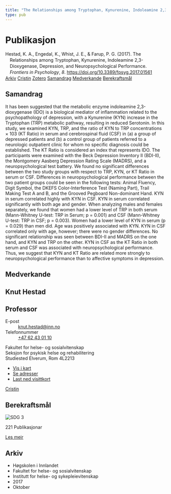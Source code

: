 ```yaml
---
title: "The Relationships among Tryptophan, Kynurenine, Indoleamine 2,3-Dioxygenase, Depression, and Neuropsychological Performance"
type: pub
---
```

<h1>Publikasjon</h1>
<article id="csl-bib-container-6GLWY7WR" class="csl-bib-container">
  <div class="csl-bib-body" style="line-height: 1.35; padding-left: 1em; text-indent:-1em;">
  <div class="csl-entry">Hestad, K. A., Engedal, K., Whist, J. E., &amp; Farup, P. G. (2017). The Relationships among Tryptophan, Kynurenine, Indoleamine 2,3-Dioxygenase, Depression, and Neuropsychological Performance. <i>Frontiers in Psychology</i>, <i>8</i>. <a href="https://doi.org/10.3389/fpsyg.2017.01561">https://doi.org/10.3389/fpsyg.2017.01561</a></div>
</div>
  <div class="csl-bib-buttons">
    <a href="#taxonomy-article-6GLWY7WR" class="csl-bib-button">Arkiv</a>
    <a href="https://app.cristin.no/results/show.jsf?id=1506179" alt="Cristin URL" class="csl-bib-button">Cristin</a>
    <a href="http://zotero.org/groups/5022929/items/6GLWY7WR" alt="Zotero URL" class="csl-bib-button">Zotero</a>
    <a href="#abstract-article-6GLWY7WR" class="csl-bib-button">Samandrag</a>
    <a href="#contributors-article-6GLWY7WR" class="csl-bib-button">Medverkande</a>
    <a href="#sdg-article-6GLWY7WR" class="csl-bib-button">Berekraftsmål</a>
  </div>
  <div id="csl-bib-meta-container-6GLWY7WR"></div>
</article>
<div id="csl-bib-meta-6GLWY7WR" class="csl-bib-meta">
  <article id="abstract-article-6GLWY7WR" class="abstract-article">
    <h1>Samandrag</h1>
    It has been suggested that the metabolic enzyme indoleamine 2,3-dioxygenase (IDO) is a biological mediator of inflammation related to the psychopathology of depression, with a Kynurenine (KYN) increase in the Tryptophan (TRP) metabolic pathway, resulting in reduced Serotonin. In this study, we examined KYN, TRP, and the ratio of KYN to TRP concentrations × 103 (KT Ratio) in serum and cerebrospinal fluid (CSF) in (a) a group of depressed patients and (b) a control group of patients referred to a neurologic outpatient clinic for whom no specific diagnosis could be established. The KT Ratio is considered an index that represents IDO. The participants were examined with the Beck Depression Inventory II (BDI-II), the Montgomery Aasberg Depression Rating Scale (MADRS), and a neuropsychological test battery. We found no significant differences between the two study groups with respect to TRP, KYN, or KT Ratio in serum or CSF. Differences in neuropsychological performance between the two patient groups could be seen in the following tests: Animal Fluency, Digit Symbol, the DKEFS Color-Interference Test (Naming Part), Trail Making Test A and B, and the Grooved Pegboard Non-dominant Hand. KYN in serum correlated highly with KYN in CSF. KYN in serum correlated significantly with both age and gender. When analyzing males and females separately, we found that women had a lower level of TRP in both serum (Mann-Whitney U-test: TRP in Serum; p = 0.001) and CSF (Mann-Whitney U-test: TRP in CSF; p = 0.003). Women had a lower level of KYN in serum (p = 0.029) than men did. Age was positively associated with KYN. KYN in CSF correlated only with age, however; there were no gender differences. No significant relationship was seen between BDI-II and MADRS on the one hand, and KYN and TRP on the other. KYN in CSF as the KT Ratio in both serum and CSF was associated with neuropsychological performance. Thus, we suggest that KYN and KT Ratio are related more strongly to neuropsychological performance than to affective symptoms in depression.
  </article>
  <article id="contributors-article-6GLWY7WR" class="contributors-article">
    <h1>Medverkande</h1>
    <div class="personas">
<div class="vrtx-hinn-person-card">
<div class="photo">
<i class="lar la-user-circle missing-person"></i>
</div>
<div class="info">
<hgroup><h1>Knut Hestad</h1>
<h2>Professor</h2>
</hgroup><dl>
<dt>E-post</dt>
<dd>
<a href="mailto:knut.hestad@inn.no">knut.hestad@inn.no</a>
</dd>
<dt>Telefonnummer</dt>
<dd><a href="tel:+4762430110">
+47 62 43 01 10
</a></dd>
</dl>
<p>
Fakultet for helse- og sosialvitenskap<br>
Seksjon for psykisk helse og rehabilitering<br>
Studiested Elverum,
Rom 4L2213
</p>
<ul class="vrtx-hinn-links">
<li><a href="https://www.google.com/maps?q=60.88177,11.53669">Vis i kart</a></li>
<li><a href="https://www.inn.no/finn-en-ansatt/knut-hestad.html#vrtx-hinn-addresses">Se adresser</a></li>
<li><a href="https://www.inn.no/finn-en-ansatt/knut-hestad.html?vrtx=vcf">Last ned visittkort</a></li>
</ul>
</div>
</div>
<a href="https://app.cristin.no/persons/show.jsf?id=43557" alt="Cristin URL" class="personas-cristin">Cristin</a>
</div>
  </article>
  <article id="sdg-article-6GLWY7WR" class="sdg-article">
    <h1>Berekraftsmål</h1>
    <div class="sdg-container"><div id="sdg3" class="sdg">
<img src="{{< params subfolder >}}images/sdg/sdg03_no.png" class="image" alt="SDG 3">
<div class="sdg-overlay">
<p class="sdg-publication-count"><span>221</span> Publikasjonar</p>
<p><a href="https://www.fn.no/om-fn/fns-baerekraftsmaal/god-helse-og-livskvalitet?lang=nno-NO" class="sdg-read-more">Les meir</a></p>
</div>
</div></div>
  </article>
  <article id="taxonomy-article-6GLWY7WR" class="taxonomy-article">
    <h1>Arkiv</h1>
    <ul>
      <li>Høgskolen i Innlandet</li>
      <li>Fakultet for helse- og sosialvitenskap</li>
      <li>Institutt for helse- og sykepleievitenskap</li>
      <li>2017</li>
      <li>Oktober</li>
    </ul>
  </article>
</div>
